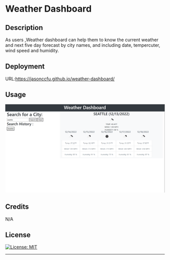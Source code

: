 # Weather Dashboard

## Description

As users ,Weather dashboard can help them to know the current weather and next five day forecast by city names, and including date, tempercuter, wind speed and humidity.

## Deployment

URL:https://jasonccfu.github.io/weather-dashboard/

## Usage

![alt text](assets/img/image.png "my screenshot")

## Credits

N/A

## License

[![License: MIT](https://img.shields.io/badge/License-MIT-yellow.svg)](https://opensource.org/licenses/MIT)

---
